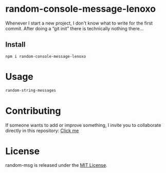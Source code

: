 # random-console-message-lenoxo

Whenever I start a new project, I don't know what to write for the first commit. After doing a “git init” there is technically nothing there...

## Install

```npm
npm i random-console-message-lenoxo
```

# Usage

```bash
random-string-messages
```

# Contributing
If someone wants to add or improve something, I invite you to collaborate directly in this repository: [Click me](https://github.com/Lenoxo/random-console-message-lenoxo)

# License
random-msg is released under the [MIT License](https://opensource.org/licenses/MIT).